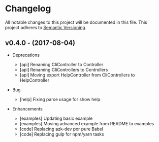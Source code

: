 # Changelog

All notable changes to this project will be documented in this file.
This project adheres to [Semantic Versioning](http://semver.org/).

## v0.4.0 - (2017-08-04)

* Deprecations
  * [api] Renaming CliController to Controller
  * [api] Renaming CliControllers to Controllers
  * [api] Moving export HelpController from CliControllers to HelpController

* Bug
  * [help] Fixing parse usage for show help

* Enhancements
  * [examples] Updating basic example
  * [examples] Moving advanced example from README to examples
  * [code] Replacing azk-dev por pure Babel
  * [code] Replacing gulp for npm/yarn tasks
